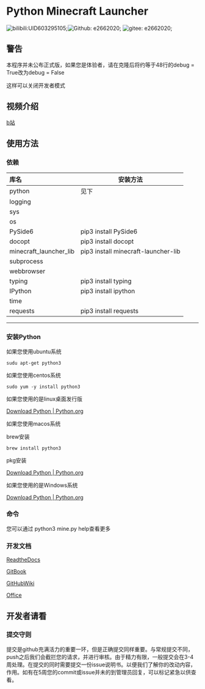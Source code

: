 # Python Minecraft Launcher

![bilibili:UID603295105;](https://img.shields.io/badge/BiliBili-UID603295105-00aeec?logo=bilibili&style=flat-square)![Github: e2662020;](https://img.shields.io/badge/GitHub-e2662020-25292e?logo=github&style=flat-square) ![gitee: e2662020;](https://img.shields.io/badge/Gitee-e2662020-fe7300?logo=gitee&style=flat-square)

## 警告

本程序并未公布正式版，如果您是体验者，请在克隆后将约等于48行的debug = True改为debug = False

这样可以关闭开发者模式

## 视频介绍

[b站](https://www.bilibili.com/video/BV1Yt4y1c7WF)



## 使用方法

### 依赖

| 库名                   | 安装方法                            |
| :--------------------- | ----------------------------------- |
| python                 | 见下                                |
| logging                |                                     |
| sys                    |                                     |
| os                     |                                     |
| PySide6                | pip3 install PySide6                |
| docopt                 | pip3 install docopt                 |
| minecraft_launcher_lib | pip3 install minecraft-launcher-lib |
| subprocess             |                                     |
| webbrowser             |                                     |
| typing                 | pip3 install typing                 |
| IPython                | pip3 install ipython                |
| time                   |                                     |
| requests               | pip3 install requests               |

____________________

### 安装Python

如果您使用ubuntu系统

```
sudu apt-get python3
```

如果您使用centos系统

```
sudo yum -y install python3
```

如果您使用的是linux桌面发行版

[Download Python | Python.org](https://www.python.org/downloads/)

如果您使用macos系统

brew安装

```
brew install python3
```

pkg安装

[Download Python | Python.org](https://www.python.org/downloads/)

如果您使用的是Windows系统

[Download Python | Python.org](https://www.python.org/downloads/)

### 命令

您可以通过 python3 mine.py help查看更多

### 开发文档

[ReadtheDocs](https://python-minecraft-luncher.readthedocs.io/zh_CN/latest/index.html)

[GitBook](https://e2662020s-organization.gitbook.io/pythonminecraftlauncher/)

[GitHubWiki](https://github.com/e2662020/Python-Minecraft-Luncher/wiki)

[Office](https://1drv.ms/w/s!AkQCjlWvIVpVgxjOkJYBDeMWc3OS?e=j2An3c)

## 开发者请看
### 提交守则
提交是github充满活力的重要一环，但是正确提交同样重要。与常规提交不同，push之后我们会截拦您的请求，并进行审核。由于精力有限，一般提交会在3-4周处理。在提交的同时需要提交一份issue说明书。以便我们了解你的改动内容，作用。如有在5周您的commit或issue并未的到管理员回复，可以标记紧急以供查看。
